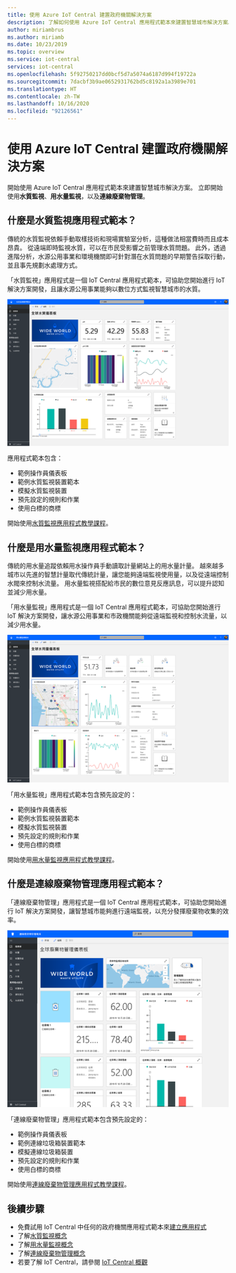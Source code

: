 ```yaml
---
title: 使用 Azure IoT Central 建置政府機關解決方案
description: 了解如何使用 Azure IoT Central 應用程式範本來建置智慧城市解決方案。
author: miriambrus
ms.author: miriamb
ms.date: 10/23/2019
ms.topic: overview
ms.service: iot-central
services: iot-central
ms.openlocfilehash: 5f92750217dd0bcf5d7a5074a6187d994f19722a
ms.sourcegitcommit: 7dacbf3b9ae0652931762bd5c8192a1a3989e701
ms.translationtype: HT
ms.contentlocale: zh-TW
ms.lasthandoff: 10/16/2020
ms.locfileid: "92126561"
---
```

# <a name="building-government-solutions-with-azure-iot-central"></a>使用 Azure IoT Central 建置政府機關解決方案



開始使用 Azure IoT Central 應用程式範本來建置智慧城市解決方案。 立即開始使用**水質監視**、**用水量監視**，以及**連線廢棄物管理**。

## <a name="what-is-water-quality-monitoring-application-template"></a>什麼是水質監視應用程式範本？   

傳統的水質監視依賴手動取樣技術和現場實驗室分析，這種做法相當費時而且成本昂貴。 從遠端即時監視水質，可以在市民受影響之前管理水質問題。 此外，透過進階分析，水源公用事業和環境機關即可針對潛在水質問題的早期警告採取行動，並且事先規劃水處理方式。  

「水質監視」應用程式是一個 IoT Central 應用程式範本，可協助您開始進行 IoT 解決方案開發，且讓水源公用事業能夠以數位方式監視智慧城市的水質。 

![水質監視應用程式範本](./media/overview-iotcentral-government/waterqualitymonitoring-dashboard-full.png)

應用程式範本包含：
* 範例操作員儀表板
* 範例水質監視裝置範本
* 模擬水質監視裝置
* 預先設定的規則和作業
* 使用白標的商標 

開始使用[水質監視應用程式教學課程](./tutorial-water-quality-monitoring.md)。


## <a name="what-is-water-consumption-monitoring-application-template"></a>什麼是用水量監視應用程式範本？ 

傳統的用水量追蹤依賴用水操作員手動讀取計量網站上的用水量計量。 越來越多城市以先進的智慧計量取代傳統計量，讓您能夠遠端監視使用量，以及從遠端控制水閥來控制水流量。 用水量監視搭配給市民的數位意見反應訊息，可以提升認知並減少用水量。 


「用水量監視」應用程式是一個 IoT Central 應用程式範本，可協助您開始進行 IoT 解決方案開發，讓水源公用事業和市政機關能夠從遠端監視和控制水流量，以減少用水量。 

  ![用水量監視應用程式範本](./media/overview-iotcentral-government/waterconsumptionmonitoring-dashboardfull.png)

「用水量監視」應用程式範本包含預先設定的：
* 範例操作員儀表板
* 範例水質監視裝置範本
* 模擬水質監視裝置
* 預先設定的規則和作業
* 使用白標的商標 

 開始使用[用水量監視應用程式教學課程](./tutorial-water-consumption-monitoring.md)。

## <a name="what-is-connected-waste-management-application-template"></a>什麼是連線廢棄物管理應用程式範本？ 

「連線廢棄物管理」應用程式是一個 IoT Central 應用程式範本，可協助您開始進行 IoT 解決方案開發，讓智慧城市能夠進行遠端監視，以充分發揮廢棄物收集的效率。 

![連線廢棄物管理應用程式範本](media/overview-iotcentral-government/connectedwastemanagement-dashboard.png) 


「連線廢棄物管理」應用程式範本包含預先設定的：
* 範例操作員儀表板
* 範例連線垃圾箱裝置範本
* 模擬連線垃圾箱裝置
* 預先設定的規則和作業
* 使用白標的商標 

開始使用[連線廢棄物管理應用程式教學課程](./tutorial-connected-waste-management.md)。

## <a name="next-steps"></a>後續步驟

* 免費試用 IoT Central 中任何的政府機關應用程式範本來[建立應用程式](https://apps.azureiotcentral.com/build/government)
* 了解[水質監視概念](./concepts-waterqualitymonitoring-architecture.md)
* 了解[用水量監視概念](./concepts-waterconsumptionmonitoring-architecture.md)
* 了解[連線廢棄物管理概念](./concepts-connectedwastemanagement-architecture.md)  
* 若要了解 IoT Central，請參閱 [IoT Central 概觀](../core/overview-iot-central.md)